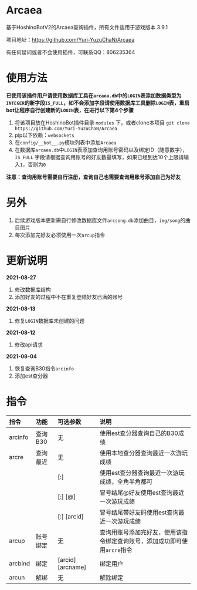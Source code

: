 # Arcaea

基于HoshinoBotV2的Arcaea查询插件，所有文件适用于游戏版本 3.9.1

项目地址：https://github.com/Yuri-YuzuChaN/Arcaea

有任何疑问或者不会使用插件，可联系QQ：806235364

# 使用方法

**已使用该插件用户请使用数据库工具在`arcaea.db`中的`LOGIN`表添加数据类型为`INTEGER`的新字段`IS_FULL`，如不会添加字段请使用数据库工具删除`LOGIN`表，重启bot让程序自行创建新的`LOGIN`表，在进行以下第4个步骤**

1. 将该项目放在HoshinoBot插件目录 `modules` 下，或者clone本项目 `git clone https://github.com/Yuri-YuzuChaN/Arcaea`
2. pip以下依赖：`websockets`
3. 在`config/__bot__.py`模块列表中添加`Arcaea`
4. 在数据库`arcaea.db`中`LOGIN`表添加查询用账号密码以及绑定ID（随意数字），`IS_FULL` 字段请根据查询用账号的好友数量填写，如果已经到达10个上限请输入`1`，否则为`0`

**注意：查询用账号需要自行注册，查询自己也需要查询用账号添加自己为好友**
 
# 另外

1. 后续游戏版本更新需自行修改数据库文件`arcsong.db`添加曲目，`img/song`的曲目图片
2. 每次添加完好友必须使用一次`arcup`指令

# 更新说明

**2021-08-27**

1. 修改数据库结构
2. 添加好友的过程中不在重复登陆好友已满的账号

**2021-08-13**

1. 修复`LOGIN`数据库未创建的问题

**2021-08-12**

1. 修改api请求

**2021-08-04**

1. 恢复查询B30指令`arcinfo`
2. 添加est查分器

# 指令

| 指令              | 功能     | 可选参数              | 说明                            |
| :---------------- | :------- | :-------------------- | :------------------------------ |
| arcinfo           | 查询B30  |  无                   | 使用est查分器查询自己的B30成绩                |
| arcre             | 查询最近  | 无                   | 使用本地查分器查询最近一次游玩成绩              |
|                   |          | [:]                  | 使用est查分器查询最近一次游玩成绩，全角半角都可            |
|                   |          | [:] [@]              | 冒号结尾@好友使用est查询最近一次游玩成绩            |
|                   |          | [:] [arcid]          | 冒号结尾带好友码使用est查询最近一次游玩成绩            |
| arcup             | 账号绑定  | 无                   | 查询用账号添加完好友，使用该指令绑定查询账号，添加成功即可使用`arcre`指令|
| arcbind           | 绑定     | [arcid] [arcname]     | 绑定用户                        |
| arcun             | 解绑     | 无                    | 解除绑定                        |
